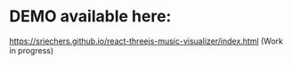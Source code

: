 # DEMO available here:

https://sriechers.github.io/react-threejs-music-visualizer/index.html (Work in progress)
